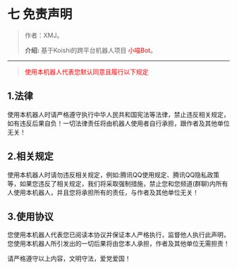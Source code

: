 

# 七 免责声明

> 作者：XMJ。
>
> **介绍:** 基于Koishi的跨平台机器人项目 <font color=red>小喵Bot</font>。

---

> <font color=red>使用本机器人代表您默认同意且履行以下规定</font>

## 1.法律

 使用本机器人时请严格遵守执行中华人民共和国宪法等法律，禁止违反相关规定，如有违反后果自负！一切法律责任将由机器人使用者自行承担，跟作者及其他单位无关！

## 2.相关规定

使用本机器人时请勿违反相关规定，例如:腾讯QQ使用规定、腾讯QQ隐私政策等，如果您违反了相关规定，我们将采取强制措施，禁止您和您频道(群聊)内所有人使用本机器人，并且您将承担所有的责任，与作者及其他单位无关！

## 3.使用协议

您使用本机器人代表您已阅读本协议并保证本人严格执行，监督他人执行此声明，您使用本机器人所引发出的一切后果将由您本人承担，作者及其他单位无需担责！

请严格遵守以上内容，文明守法，爱党爱国！